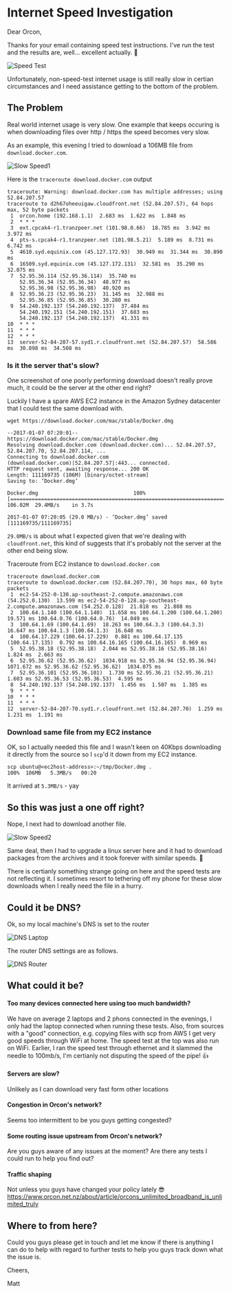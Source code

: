 Internet Speed Investigation
============================

Dear Orcon,

Thanks for your email containing speed test instructions.  I've run the test and the results are, well... excellent actually. :rocket:

![Speed Test](img/speed-test.png "speed test")

Unfortunately, non-speed-test internet usage is still really slow in certian circumstances and I need assistance getting to the bottom of the problem.

## The Problem

Real world internet usage is very slow.  One example that keeps occuring is when downloading files over http / https the speed becomes very slow.

As an example, this evening I tried to download a 106MB file from `download.docker.com`.

![Slow Speed1](img/slow-http1.png "slow speed 1")

Here is the `traceroute download.docker.com` output

```
traceroute: Warning: download.docker.com has multiple addresses; using 52.84.207.57
traceroute to d2h67oheeuigaw.cloudfront.net (52.84.207.57), 64 hops max, 52 byte packets
 1  orcon.home (192.168.1.1)  2.683 ms  1.622 ms  1.848 ms
 2  * * *
 3  ext.cpcak4-r1.tranzpeer.net (101.98.0.66)  18.785 ms  3.942 ms  3.972 ms
 4  pts-s.cpcak4-r1.tranzpeer.net (101.98.5.21)  5.189 ms  8.731 ms  6.742 ms
 5  4610.syd.equinix.com (45.127.172.93)  30.949 ms  31.344 ms  30.890 ms
 6  16509.syd.equinix.com (45.127.172.131)  32.581 ms  35.290 ms  32.075 ms
 7  52.95.36.114 (52.95.36.114)  35.740 ms
    52.95.36.34 (52.95.36.34)  48.977 ms
    52.95.36.98 (52.95.36.98)  40.920 ms
 8  52.95.36.23 (52.95.36.23)  31.145 ms  32.988 ms
    52.95.36.85 (52.95.36.85)  30.280 ms
 9  54.240.192.137 (54.240.192.137)  37.484 ms
    54.240.192.151 (54.240.192.151)  37.683 ms
    54.240.192.137 (54.240.192.137)  41.331 ms
10  * * *
11  * * *
12  * * *
13  server-52-84-207-57.syd1.r.cloudfront.net (52.84.207.57)  58.586 ms  30.898 ms  34.508 ms
```

### Is it the server that's slow?
One screenshot of one poorly performing download doesn't really prove much, it could be the server at the other end right?

Luckily I have a spare AWS EC2 instance in the Amazon Sydney datacenter that I could test the same download with.

`wget https://download.docker.com/mac/stable/Docker.dmg`

```
--2017-01-07 07:20:01--  https://download.docker.com/mac/stable/Docker.dmg
Resolving download.docker.com (download.docker.com)... 52.84.207.57, 52.84.207.70, 52.84.207.114, ...
Connecting to download.docker.com (download.docker.com)|52.84.207.57|:443... connected.
HTTP request sent, awaiting response... 200 OK
Length: 111169735 (106M) [binary/octet-stream]
Saving to: ‘Docker.dmg’

Docker.dmg                               100%[=================================================================================>] 106.02M  29.4MB/s    in 3.7s    

2017-01-07 07:20:05 (29.0 MB/s) - ‘Docker.dmg’ saved [111169735/111169735]
```

`29.0MB/s` is about what I expected given that we're dealing with `cloudfront.net`, this kind of suggests that it's probably not the server at the other end being slow.

Traceroute from EC2 instance to `download.docker.com`

```
traceroute download.docker.com
traceroute to download.docker.com (52.84.207.70), 30 hops max, 60 byte packets
 1  ec2-54-252-0-130.ap-southeast-2.compute.amazonaws.com (54.252.0.130)  13.599 ms ec2-54-252-0-128.ap-southeast-2.compute.amazonaws.com (54.252.0.128)  21.818 ms  21.808 ms
 2  100.64.1.140 (100.64.1.140)  11.658 ms 100.64.1.200 (100.64.1.200)  19.571 ms 100.64.0.76 (100.64.0.76)  14.049 ms
 3  100.64.1.69 (100.64.1.69)  18.263 ms 100.64.3.3 (100.64.3.3)  16.647 ms 100.64.1.3 (100.64.1.3)  16.648 ms
 4  100.64.17.229 (100.64.17.229)  0.881 ms 100.64.17.135 (100.64.17.135)  0.792 ms 100.64.16.165 (100.64.16.165)  0.969 ms
 5  52.95.38.18 (52.95.38.18)  2.044 ms 52.95.38.16 (52.95.38.16)  1.824 ms  2.663 ms
 6  52.95.36.62 (52.95.36.62)  1034.918 ms 52.95.36.94 (52.95.36.94)  1071.672 ms 52.95.36.62 (52.95.36.62)  1034.075 ms
 7  52.95.36.101 (52.95.36.101)  1.730 ms 52.95.36.21 (52.95.36.21)  1.603 ms 52.95.36.53 (52.95.36.53)  4.595 ms
 8  54.240.192.137 (54.240.192.137)  1.456 ms  1.507 ms  1.385 ms
 9  * * *
10  * * *
11  * * *
12  server-52-84-207-70.syd1.r.cloudfront.net (52.84.207.70)  1.259 ms  1.231 ms  1.191 ms
```

### Download same file from my EC2 instance

OK, so I actually needed this file and I wasn't keen on 40Kbps downloading it directly from the source so I `scp`'d it down from my EC2 instance.

```
scp ubuntu@<ec2host-address>:~/tmp/Docker.dmg .
100%  106MB   5.3MB/s   00:20 
```

It arrived at `5.3MB/s` - yay

## So this was just a one off right?

Nope, I next had to download another file.

![Slow Speed2](img/slow-http2.png "slow speed 2")

Same deal, then I had to upgrade a linux server here and it had to download packages from the archives and it took forever with similar speeds. :snail:

There is certianly something strange going on here and the speed tests are not reflecting it.  I sometimes resort to tethering off my phone for these slow downloads when I really need the file in a hurry.


## Could it be DNS?

Ok, so my local machine's DNS is set to the router

![DNS Laptop](img/dns-laptop.png "dns laptop")

The router DNS settings are as follows.

![DNS Router](img/dns-router.png "dns router")


## What could it be?

#### Too many devices connected here using too much bandwidth?

We have on average 2 laptops and 2 phons connected in the evenings, I only had the laptop connected when running these tests.  Also, from sources with a "good" connection, e.g. copying files with scp from AWS I get very good speeds through WiFi at home.  The speed test at the top was also run on WiFi.  Earlier, I ran the speed test through ethernet and it slammed the needle to 100mb/s, I'm certianly not disputing the speed of the pipe! :thumbsup:

#### Servers are slow?

Unlikely as I can download very fast form other locations

#### Congestion in Orcon's network?

Seems too intermittent to be you guys getting congested?

#### Some routing issue upstream from Orcon's network?

Are you guys aware of any issues at the moment?  Are there any tests I could run to help you find out?

#### Traffic shaping

Not unless you guys have changed your policy lately :sunglasses:
https://www.orcon.net.nz/about/article/orcons_unlimited_broadband_is_unlimited_truly


## Where to from here?

Could you guys please get in touch and let me know if there is anything I can do to help with regard to further tests to help you guys track down what the issue is.






Cheers,

Matt




